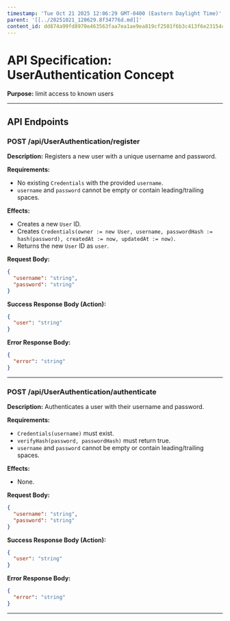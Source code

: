 ```yaml
---
timestamp: 'Tue Oct 21 2025 12:06:29 GMT-0400 (Eastern Daylight Time)'
parent: '[[../20251021_120629.8f34776d.md]]'
content_id: dd874a99fd8970e463563faa7ea1ae9ea819cf2501f6b3c413f6e23154c77e9b
---
```


# API Specification: UserAuthentication Concept

**Purpose:** limit access to known users

***

## API Endpoints

### POST /api/UserAuthentication/register

**Description:** Registers a new user with a unique username and password.

**Requirements:**

* No existing `Credentials` with the provided `username`.
* `username` and `password` cannot be empty or contain leading/trailing spaces.

**Effects:**

* Creates a new `User` ID.
* Creates `Credentials(owner := new User, username, passwordHash := hash(password), createdAt := now, updatedAt := now)`.
* Returns the new `User` ID as `user`.

**Request Body:**

```json
{
  "username": "string",
  "password": "string"
}
```

**Success Response Body (Action):**

```json
{
  "user": "string"
}
```

**Error Response Body:**

```json
{
  "error": "string"
}
```

***

### POST /api/UserAuthentication/authenticate

**Description:** Authenticates a user with their username and password.

**Requirements:**

* `Credentials(username)` must exist.
* `verifyHash(password, passwordHash)` must return true.
* `username` and `password` cannot be empty or contain leading/trailing spaces.

**Effects:**

* None.

**Request Body:**

```json
{
  "username": "string",
  "password": "string"
}
```

**Success Response Body (Action):**

```json
{
  "user": "string"
}
```

**Error Response Body:**

```json
{
  "error": "string"
}
```

***

